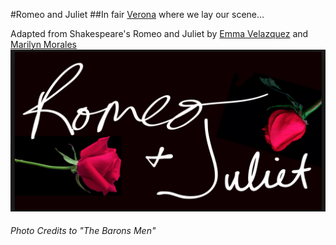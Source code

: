 #Romeo and Juliet
##In fair [Verona](begin.md) where we lay our scene...


Adapted from Shakespeare's Romeo and Juliet by [Emma Velazquez](https://github.com/emmav6936) and [Marilyn Morales](https://github.com/marilynm7682)  
![](romeo.png)  
###### Photo Credits to "The Barons Men"